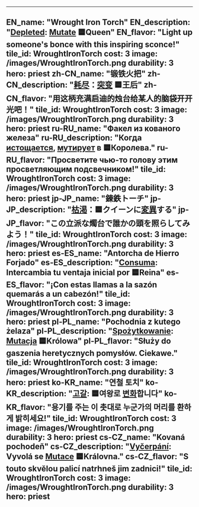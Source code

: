 ---

EN_name: "Wrought Iron Torch"
EN_description: "<u>Depleted</u>: <u>Mutate</u> 🟦Queen"
EN_flavor: "Light up someone's bonce with this inspiring sconce!"
tile_id: WroughtIronTorch
cost: 3
image: /images/WroughtIronTorch.png
durability: 3
hero: priest
zh-CN_name: "锻铁火把"
zh-CN_description: "<u>耗尽</u>：<u>突变</u> 🟦王后"
zh-CN_flavor: "用这柄充满启迪的烛台给某人的脑袋开开光吧！"
tile_id: WroughtIronTorch
cost: 3
image: /images/WroughtIronTorch.png
durability: 3
hero: priest
ru-RU_name: "Факел из кованого железа"
ru-RU_description: "Когда <u>истощается</u>, <u>мутирует</u> в 🟦Королева."
ru-RU_flavor: "Просветите чью-то голову этим просветляющим подсвечником!"
tile_id: WroughtIronTorch
cost: 3
image: /images/WroughtIronTorch.png
durability: 3
hero: priest
jp-JP_name: "錬鉄トーチ"
jp-JP_description: "<u>枯渇</u>：🟦クイーンに<u>変異</u>する"
jp-JP_flavor: "この立派な燭台で誰かの頭を照らしてみよう！"
tile_id: WroughtIronTorch
cost: 3
image: /images/WroughtIronTorch.png
durability: 3
hero: priest
es-ES_name: "Antorcha de Hierro Forjado"
es-ES_description: "<u>Consuma</u>: Intercambia tu ventaja inicial por 🟦Reina"
es-ES_flavor: "¡Con estas llamas a la sazón quemarás a un cabezón!"
tile_id: WroughtIronTorch
cost: 3
image: /images/WroughtIronTorch.png
durability: 3
hero: priest
pl-PL_name: "Pochodnia z kutego żelaza"
pl-PL_description: "<u>Spożytkowanie</u>: <u>Mutacja</u> 🟦Królowa"
pl-PL_flavor: "Służy do gaszenia heretycznych pomysłów. Ciekawe."
tile_id: WroughtIronTorch
cost: 3
image: /images/WroughtIronTorch.png
durability: 3
hero: priest
ko-KR_name: "연철 토치"
ko-KR_description: "<u>고갈</u>: 🟦여왕로 <u>변화</u>합니다"
ko-KR_flavor: "용기를 주는 이 촛대로 누군가의 머리를 환하게 밝히세요!"
tile_id: WroughtIronTorch
cost: 3
image: /images/WroughtIronTorch.png
durability: 3
hero: priest
cs-CZ_name: "Kovaná pochodeň"
cs-CZ_description: "<u>Vyčerpání</u>: Vyvolá se <u>Mutace</u> 🟦Královna."
cs-CZ_flavor: "S touto skvělou palicí natrhneš jim zadnici!"
tile_id: WroughtIronTorch
cost: 3
image: /images/WroughtIronTorch.png
durability: 3
hero: priest
---